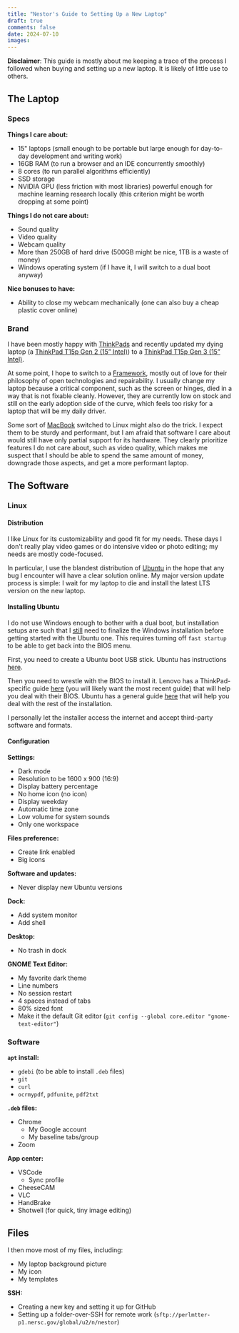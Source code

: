 ```yaml
---
title: "Nestor's Guide to Setting Up a New Laptop"
draft: true
comments: false
date: 2024-07-10
images:
---
```


**Disclaimer**: This guide is mostly about me keeping a trace of the process I followed when buying and setting up a new laptop. It is likely of little use to others.

## The Laptop

### Specs

**Things I care about:**

* 15" laptops (small enough to be portable but large enough for day-to-day development and writing work)
* 16GB RAM (to run a browser and an IDE concurrently smoothly)
* 8 cores (to run parallel algorithms efficiently)
* SSD storage
* NVIDIA GPU (less friction with most libraries) powerful enough for machine learning research locally (this criterion might be worth dropping at some point)

**Things I do not care about:**

* Sound quality
* Video quality
* Webcam quality
* More than 250GB of hard drive (500GB might be nice, 1TB is a waste of money)
* Windows operating system (if I have it, I will switch to a dual boot anyway)

**Nice bonuses to have:**

* Ability to close my webcam mechanically (one can also buy a cheap plastic cover online)

### Brand

I have been mostly happy with [ThinkPads](https://www.lenovo.com/us/en/d/deals/thinkpad-laptops) and recently updated my dying laptop (a [ThinkPad T15p Gen 2 (15” Intel)](https://www.lenovo.com/us/outletus/en/p/laptops/thinkpad/thinkpadt/thinkpad-t15-gen-2-(intel)/)) to a [ThinkPad T15p Gen 3 (15” Intel)](https://www.lenovo.com/us/en/p/laptops/thinkpad/thinkpadt/thinkpad-t15p-gen-3-(15-inch-intel)/len101t0039).

At some point, I hope to switch to a [Framework](https://frame.work/), mostly out of love for their philosophy of open technologies and repairability. I usually change my laptop because a critical component, such as the screen or hinges, died in a way that is not fixable cleanly. However, they are currently low on stock and still on the early adoption side of the curve, which feels too risky for a laptop that will be my daily driver.

Some sort of [MacBook](https://www.apple.com/shop/buy-mac/macbook-air/15-inch-m3) switched to Linux might also do the trick. I expect them to be sturdy and performant, but I am afraid that software I care about would still have only partial support for its hardware. They clearly prioritize features I do not care about, such as video quality, which makes me suspect that I should be able to spend the same amount of money, downgrade those aspects, and get a more performant laptop.

## The Software

### Linux

#### Distribution

I like Linux for its customizability and good fit for my needs. These days I don't really play video games or do intensive video or photo editing; my needs are mostly code-focused.

In particular, I use the blandest distribution of [Ubuntu](https://ubuntu.com/) in the hope that any bug I encounter will have a clear solution online. My major version update process is simple: I wait for my laptop to die and install the latest LTS version on the new laptop.

#### Installing Ubuntu

I do not use Windows enough to bother with a dual boot, but installation setups are such that I [still](https://bugs.launchpad.net/subiquity/+bug/2045480) need to finalize the Windows installation before getting started with the Ubuntu one. This requires turning off `fast startup` to be able to get back into the BIOS menu.

First, you need to create a Ubuntu boot USB stick. Ubuntu has instructions [here](https://ubuntu.com/tutorials/create-a-usb-stick-on-ubuntu).

Then you need to wrestle with the BIOS to install it. Lenovo has a ThinkPad-specific guide [here](https://download.lenovo.com/pccbbs/mobiles_pdf/tp_p1_gen2_ubuntu_18.04_lts_installation_v1.0.pdf) (you will likely want the most recent guide) that will help you deal with their BIOS. Ubuntu has a general guide [here](https://ubuntu.com/tutorials/install-ubuntu-desktop) that will help you deal with the rest of the installation.

I personally let the installer access the internet and accept third-party software and formats.

#### Configuration

**Settings:**

* Dark mode
* Resolution to be 1600 x 900 (16:9)
* Display battery percentage
* No home icon (no icon)
* Display weekday
* Automatic time zone
* Low volume for system sounds
* Only one workspace

**Files preference:**

* Create link enabled
* Big icons

**Software and updates:**

* Never display new Ubuntu versions

**Dock:**

* Add system monitor
* Add shell

**Desktop:**

* No trash in dock

**GNOME Text Editor:**

* My favorite dark theme
* Line numbers
* No session restart
* 4 spaces instead of tabs
* 80% sized font
* Make it the default Git editor (`git config --global core.editor "gnome-text-editor"`)

### Software

**`apt` install:**

* `gdebi` (to be able to install `.deb` files)
* `git`
* `curl`
* `ocrmypdf`, `pdfunite`, `pdf2txt`

**`.deb` files:**

* Chrome
  * My Google account
  * My baseline tabs/group
* Zoom

**App center:**

* VSCode
  * Sync profile
* CheeseCAM
* VLC
* HandBrake
* Shotwell (for quick, tiny image editing)

## Files

I then move most of my files, including:

* My laptop background picture
* My icon
* My templates

**SSH:**

* Creating a new key and setting it up for GitHub
* Setting up a folder-over-SSH for remote work (`sftp://perlmtter-p1.nersc.gov/global/u2/n/nestor`)
